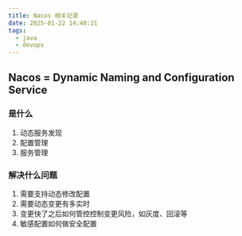 ```yaml
---
title: Nacos 相关记录
date: 2025-01-22 14:48:21
tags: 
  - java
  - devops
---
```


## Nacos = Dynamic Naming and Configuration Service

### 是什么

1. 动态服务发现
2. 配置管理
3. 服务管理

### 解决什么问题

1. 需要支持动态修改配置
2. 需要动态变更有多实时
3. 变更快了之后如何管控控制变更风险，如灰度、回滚等
4. 敏感配置如何做安全配置

<!-- more -->
